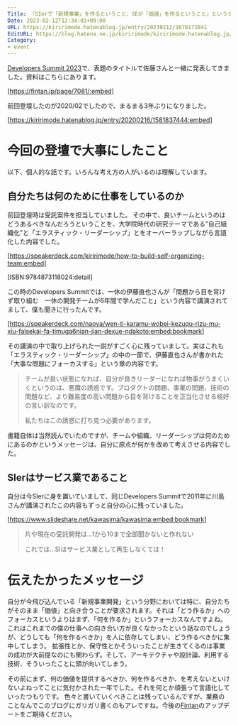 ```yaml
---
Title: 『SIerで「新規事業」を作るということ、SEが「価値」を作るということ』というタイトルでDevelopers Summit 2023へ登壇しました
Date: 2023-02-12T12:34:01+09:00
URL: https://kiririmode.hatenablog.jp/entry/20230212/1676172841
EditURL: https://blog.hatena.ne.jp/kiririmode/kiririmode.hatenablog.jp/atom/entry/4207112889962451988
Category:
- event
---
```


[Developers Summit 2023](https://event.shoeisha.jp/devsumi/20230209)で、表題のタイトルで佐藤さんと一緒に発表してきました。資料はこちらにあります。

[https://fintan.jp/page/7081/:embed]

前回登壇したのが2020/02でしたので、まるまる3年ぶりになりました。

[https://kiririmode.hatenablog.jp/entry/20200216/1581837444:embed]

# 今回の登壇で大事にしたこと

以下、個人的な話です。いろんな考え方の人がいるのは理解しています。

## 自分たちは何のために仕事をしているのか

前回登壇時は受託案件を担当していました。
その中で、良いチームというのはどうあるべきなんだろうということを、大学院時代の研究テーマである"自己組織化"と「エラスティック・リーダーシップ」とをオーバーラップしながら言語化した内容でした。

[https://speakerdeck.com/kiririmode/how-to-build-self-organizing-team:embed]

[ISBN:9784873118024:detail]

この時のDevelopers Summitでは、一休の伊藤直也さんが「問題から目を背けず取り組む　一休の開発チームが6年間で学んだこと」という内容で講演されてまして、僕も聞きに行ったんです。

[https://speakerdeck.com/naoya/wen-ti-karamu-wobei-kezuqu-rizu-mu-xiu-falsekai-fa-timuga6nian-jian-dexue-ndakoto:embed:bookmark]

その講演の中で取り上げられた一説がすごく心に残っていまして。実はこれも「エラスティック・リーダーシップ」の中の一節で、伊藤直也さんが書かれた「大事な問題にフォーカスする」という章の内容です。

> チームが良い状態になれば、自分が良きリーダーになれば物事がうまくいくというのは、悪魔の誘惑です。プロダクトの問題、事業の問題、技術の問題など、より難易度の高い問題から目を背けることを正当化させる格好の言い訳なのです。
>
> 私たちはこの誘惑に打ち克つ必要があります。

書籍自体は当然読んでいたのですが、チームや組織、リーダーシップは何のためにあるのかというメッセージは、自分に原点が何かを改めて考えさせる内容でした。

## SIerはサービス業であること

自分は今SIerに身を置いていまして、同じDevelopers Summitで2011年に川島さんが講演されたこの内容もずっと自分の心に残っていました。

[https://www.slideshare.net/kawasima/kawasima:embed:bookmark]

> 片や現在の受託開発は…1から10まで全部聞かないと作れない
>
> これでは…SIはサービス業として再生しなくては！

# 伝えたかったメッセージ

自分が今飛び込んでいる「新規事業開発」という分野においては特に、自分たちがそのまま「価値」と向き合うことが要求されます。それは「どう作るか」へのフォーカスというよりはまず、「何を作るか」というフォーカスなんですよね。
これはこれまでの僕の仕事への向き合い方が良くなかったという話なのでしょうが、どうしても「何を作るべきか」を人に依存してしまい、どう作るべきかに集中してしまう。
拡張性とか、保守性とかそういったことが生きてくるのは事業の成功が大前提なのにも関わらず。そして、アーキテクチャや設計論、利用する技術、そういったことに頭が向いてしまう。

その前にまず、何の価値を提供するべきか、何を作るべきか、を考えないといけないよねってことに気付かされた一年でした。それを何とか頑張って言語化していったつもりです。
色々と書いていくべきことは残っているんですが、業務のことなんでこのブログにガリガリ書くのもアレですね。今後の[Fintan](https://fintan.jp/)のアップデートをご期待ください。
